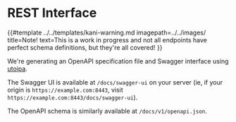 # REST Interface

<!-- deno-fmt-ignore-start -->

{{#template ../../templates/kani-warning.md
imagepath=../../images/
title=Note!
text=This is a work in progress and not all endpoints have perfect schema definitions, but they're all covered!
}}

<!-- deno-fmt-ignore-end -->

We're generating an OpenAPI specification file and Swagger interface using
[utoipa](https://crates.io/crates/utoipa).

The Swagger UI is available at `/docs/swagger-ui` on your server (ie, if your origin is
`https://example.com:8443`, visit `https://example.com:8443/docs/swagger-ui`).

The OpenAPI schema is similarly available at `/docs/v1/openapi.json`.
